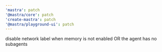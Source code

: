 ```yaml
---
'mastra': patch
'@mastra/core': patch
'create-mastra': patch
'@mastra/playground-ui': patch
---
```


disable network label when memory is not enabled OR the agent has no subagents
